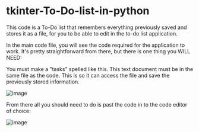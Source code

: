 # tkinter-To-Do-list-in-python
This code is a To-Do list that remembers everything previously saved and stores it as a file, for you to be able to edit in the to-do list application.

In the main code file, you will see the code required for the application to work. It's pretty straightforward from there, but there is one thing you WILL NEED:

You must make a "tasks" spelled like this. This text document must be in the same file as the code. This is so it can access the file and save the previously stored information.

![image](https://github.com/offEVO/tkinter-To-Do-list-in-python/assets/140699812/79ac62c3-3dd4-4411-8daf-234b07503c68)

From there all you should need to do is past the code in to the code editor of choice:

![image](https://github.com/offEVO/tkinter-To-Do-list-in-python/assets/140699812/ee36d180-2f29-4edf-886b-37405787b3ad)
